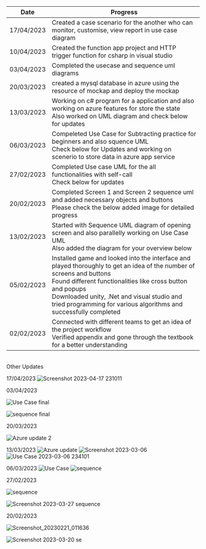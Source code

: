 | Date  | Progress |
| ------------- | ------------- |
| 17/04/2023 | Created a case scenario for the another who can monitor, customise, view report in use case diagram |
| 10/04/2023 |   Created the function app project and HTTP trigger function for csharp in visual studio|
| 03/04/2023 | Completed the usecase and sequence uml diagrams |
| 20/03/2023 | created a mysql database in azure using the resource of mockap and deploy the mockap |
| 13/03/2023 | Working on c# program for a application and also working on azure features for store the state <br>Also worked on UML diagram and check below for updates|
| 06/03/2023 | Compeleted Use Case for Subtracting practice for beginners and also squence UML <br> Check below for Updates and working on scenerio to store data in azure app service|
| 27/02/2023 |  Completed Use case UML for the all functionalities with self-call <br> Check below for updates  |
| 20/02/2023  |  	Completed Screen 1 and Screen 2 sequence uml and added necessary objects and buttons <br> Please check the below added image for detailed progress |
| 13/02/2023  | Started with Sequence UML diagram of opening screen and also parallelly working on Use Case UML <br> Also added the diagram for your overview below|
| 05/02/2023  | Installed game and looked into the interface and played thoroughly to get an idea of the number of screens and buttons<br>Found different functionalities like cross button and popups<br>Downloaded unity, .Net and visual studio and tried programming for various algorithms and successfully completed|
| 02/02/2023 | Connected with different teams to get an idea of the project workflow<br>Verified appendix and gone through the textbook for a better understanding|

<br>Other Updates</br>

17/04/2023
![Screenshot 2023-04-17 231011](https://user-images.githubusercontent.com/127143699/232567903-f7217b94-974b-42a5-91fc-f639567e6f7f.png)




03/04/2023

![Use Case final](https://user-images.githubusercontent.com/127143699/229575920-0cbee792-59f1-4a33-b17c-aea442942fba.png)

![sequence final](https://user-images.githubusercontent.com/127143699/229575992-527a8cd2-57db-44cf-80b4-a346f48837d6.png)


20/03/2023


![Azure update 2](https://user-images.githubusercontent.com/127143699/226415672-6cbbb5a8-d800-40ba-95af-afcfe4910b29.png)


13/03/2023
![Azure update](https://user-images.githubusercontent.com/127143699/224799039-6e510f06-33cd-4866-8d28-42c91872cfd4.png)
![Screenshot 2023-03-06](https://user-images.githubusercontent.com/127143699/224807123-63eb2a58-df85-4792-af08-816a496d2110.png)
![Use Case 2023-03-06 234101](https://user-images.githubusercontent.com/127143699/224807196-42370505-f3e8-40de-97c2-c9139c0f8b4e.png)


06/03/2023
![Use Case](https://user-images.githubusercontent.com/127143699/223217441-01f28c6b-f0bc-4634-9cff-5434369e8092.png)
![sequence](https://user-images.githubusercontent.com/127143699/223217599-6cd32ea5-3ab3-42a1-b26f-7852c8897888.png)

 27/02/2023

![sequence](https://user-images.githubusercontent.com/127143699/223319848-08f3e8c4-fcb2-4787-b854-d93b99422065.png)

![Screenshot 2023-03-27 sequence](https://user-images.githubusercontent.com/127143699/223324469-dd882c45-cc9a-4def-b385-0a9610763dbe.png)

 20/02/2023

![Screenshot_20230221_011636](https://user-images.githubusercontent.com/127143699/223324872-37d49b9b-804e-44af-97f6-5b910f9cbf38.png)




![Screenshot 2023-03-20 se](https://user-images.githubusercontent.com/127143699/223325272-d60ab553-4850-4239-a254-74501365c78a.png)

